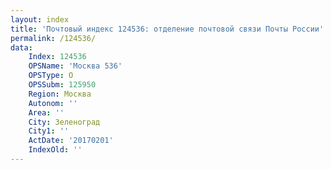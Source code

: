```yaml
---
layout: index
title: 'Почтовый индекс 124536: отделение почтовой связи Почты России'
permalink: /124536/
data:
    Index: 124536
    OPSName: 'Москва 536'
    OPSType: О
    OPSSubm: 125950
    Region: Москва
    Autonom: ''
    Area: ''
    City: Зеленоград
    City1: ''
    ActDate: '20170201'
    IndexOld: ''
---
```

